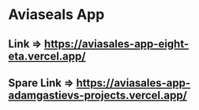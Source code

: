 # Aviaseals App 
## Link => https://aviasales-app-eight-eta.vercel.app/
## Spare Link => https://aviasales-app-adamgastievs-projects.vercel.app/
